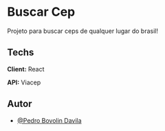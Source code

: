 
# Buscar Cep

Projeto para buscar ceps de qualquer lugar do brasil!


## Techs

**Client:** React

**API:** Viacep


## Autor

- [@Pedro Bovolin Davila](https://github.com/PedroBovolinDavila)

